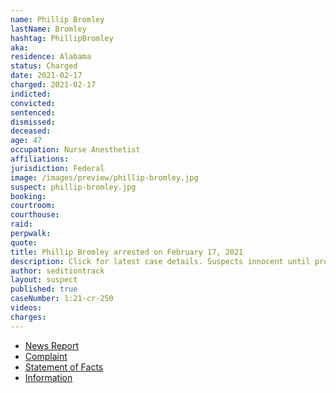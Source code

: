 ```yaml
---
name: Phillip Bromley
lastName: Bromley
hashtag: PhillipBromley
aka:
residence: Alabama
status: Charged
date: 2021-02-17
charged: 2021-02-17
indicted:
convicted:
sentenced:
dismissed:
deceased:
age: 47
occupation: Nurse Anesthetist
affiliations:
jurisdiction: Federal
image: /images/preview/phillip-bromley.jpg
suspect: phillip-bromley.jpg
booking:
courtroom:
courthouse:
raid:
perpwalk:
quote:
title: Phillip Bromley arrested on February 17, 2021
description: Click for latest case details. Suspects innocent until proven guilty.
author: seditiontrack
layout: suspect
published: true
caseNumber: 1:21-cr-250
videos:
charges:
---
```


- [News Report](https://www.al.com/news/2021/02/alabama-medical-worker-arrested-in-dc-riot-witnessed-ashli-babbitts-fatal-shooting.html)
- [Complaint](https://extremism.gwu.edu/sites/g/files/zaxdzs2191/f/Phillip%20Andrew%20Bromley%20Criminal%20Complaint.pdf)
- [Statement of Facts](https://www.justice.gov/usao-dc/case-multi-defendant/file/1371306/download)
- [Information](https://www.justice.gov/usao-dc/case-multi-defendant/file/1382341/download)
